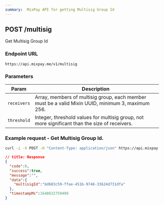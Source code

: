 ```yaml
---
summary:  MixPay API for getting Multisig Group Id
---
```


## POST /multisig

Get Multisig Group Id

### Endpoint URL

```
https://api.mixpay.me/v1/multisig
```

### Parameters

|  Param | Description |
| --- | --- |
| `receivers` | Array, members of multisig group, each member must be a valid Mixin UUID, minimum 3, maximum 256. |
| `threshold` | Integer, threshold values for multisig group, not more significant than the size of receivers. |

### Example request - Get Multisig Group Id.

```bash
curl -i -X POST -H "Content-Type: application/json" https://api.mixpay.me/v1/multisig?receivers=['f4dc0c64-b169-11ec-b909-0242ac120002','081172a6-b16a-11ec-b909-0242ac120002','0c64b4e4-b16a-11ec-b909-0242ac120002']&threshold=2
```

```json
// title: Response
{
  "code":0,
  "success":true,
  "message":"",
  "data":{
    "multisigId":"bd603c59-ffae-451b-9748-33624d731dfa"
  },
  "timestampMs":1648632759499
}
```
